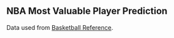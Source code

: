 ## NBA Most Valuable Player Prediction
Data used from [Basketball Reference](https://www.basketball-reference.com/).
